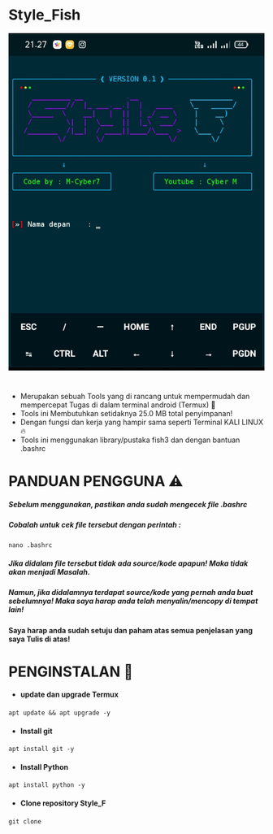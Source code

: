 # Style_Fish
![Tampilan](Data/Tampilan1.jpg)
#
#
* Merupakan sebuah Tools yang di rancang untuk mempermudah dan mempercepat Tugas di dalam terminal android (Termux) 🔵
* Tools ini Membutuhkan setidaknya 25.0 MB total penyimpanan!
* Dengan fungsi dan kerja yang hampir sama seperti Terminal KALI LINUX 🔥
* Tools ini menggunakan library/pustaka fish3 dan dengan bantuan .bashrc
# PANDUAN PENGGUNA ⚠️
##### Sebelum menggunakan, pastikan anda sudah mengecek file .bashrc 
##### Cobalah untuk cek file tersebut dengan perintah :
```
nano .bashrc
```
##### Jika didalam file tersebut tidak ada source/kode apapun! Maka tidak akan menjadi Masalah.
##### Namun, jika didalamnya terdapat source/kode yang pernah anda buat sebelumnya! Maka saya harap anda telah menyalin/mencopy di tempat lain!
#### Saya harap anda sudah setuju dan paham atas semua penjelasan yang saya Tulis di atas!



# PENGINSTALAN 🚀
* #### update dan upgrade Termux
```
apt update && apt upgrade -y
```
* #### Install git
```
apt install git -y
```
* #### Install Python
```
apt install python -y
```
* #### Clone repository Style_F
```
git clone
```
